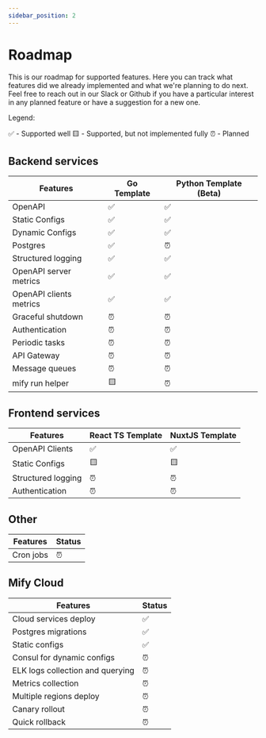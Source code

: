 ```yaml
---
sidebar_position: 2
---
```


# Roadmap

This is our roadmap for supported features. Here you can track what features
did we already implemented and what we're planning to do next. Feel free to
reach out in our Slack or Github if you have a particular interest in any
planned feature or have a suggestion for a new one.

Legend:

✅ - Supported well
🟨 - Supported, but not implemented fully
⏰ - Planned

## Backend services

| Features                 | Go Template | Python Template (Beta) |
|--------------------------|-------------|------------------------|
| OpenAPI                  |✅           | ✅                     |
| Static Configs           |✅           | ✅                     |
| Dynamic Configs          |✅           | ✅                     |
| Postgres                 |✅           | ⏰                     |
| Structured logging       |✅           | ✅                     |
| OpenAPI server metrics   |✅           | ✅                     |
| OpenAPI clients metrics  |✅           | ✅                     |
| Graceful shutdown        |⏰           | ⏰                     |
| Authentication           |⏰           | ⏰                     |
| Periodic tasks           |⏰           | ⏰                     |
| API Gateway              |⏰           | ⏰                     |
| Message queues           |⏰           | ⏰                     |
| mify run helper          |🟨           | ⏰                     |

## Frontend services

| Features                 | React TS Template | NuxtJS Template  |
|--------------------------|-------------------|------------------|
| OpenAPI Clients          |✅                 | ✅               |
| Static Configs           |🟨                 | 🟨               |
| Structured logging       |⏰                 | ⏰               |
| Authentication           |⏰                 | ⏰               |

## Other

| Features                 | Status            |
|--------------------------|-------------------|
| Cron jobs                |⏰                 |

## Mify Cloud

| Features                         | Status |
|----------------------------------|--------|
| Cloud services deploy            |✅      |
| Postgres migrations              |✅      |
| Static configs                   |✅      |
| Consul for dynamic configs       |⏰      |
| ELK logs collection and querying |⏰      |
| Metrics collection               |⏰      |
| Multiple regions deploy          |⏰      |
| Canary rollout                   |⏰      |
| Quick rollback                   |⏰      |
